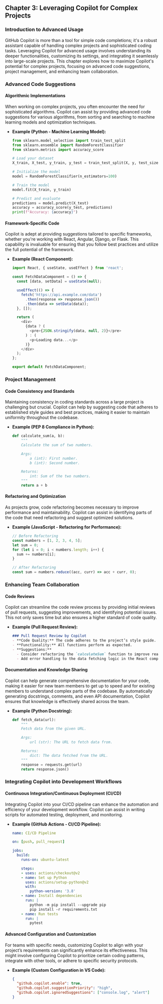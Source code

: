 ## Chapter 3: Leveraging Copilot for Complex Projects

### Introduction to Advanced Usage

GitHub Copilot is more than a tool for simple code completions; it's a robust assistant capable of handling complex projects and sophisticated coding tasks. Leveraging Copilot for advanced usage involves understanding its deeper functionalities, customizing its settings, and integrating it seamlessly into large-scale projects. This chapter explores how to maximize Copilot's potential for complex projects, focusing on advanced code suggestions, project management, and enhancing team collaboration.

### Advanced Code Suggestions

#### Algorithmic Implementations

When working on complex projects, you often encounter the need for sophisticated algorithms. Copilot can assist by providing advanced code suggestions for various algorithms, from sorting and searching to machine learning models and optimization techniques.

- **Example (Python - Machine Learning Model):**
  ```python
  from sklearn.model_selection import train_test_split
  from sklearn.ensemble import RandomForestClassifier
  from sklearn.metrics import accuracy_score

  # Load your dataset
  X_train, X_test, y_train, y_test = train_test_split(X, y, test_size=0.2)

  # Initialize the model
  model = RandomForestClassifier(n_estimators=100)

  # Train the model
  model.fit(X_train, y_train)

  # Predict and evaluate
  predictions = model.predict(X_test)
  accuracy = accuracy_score(y_test, predictions)
  print(f"Accuracy: {accuracy}")
  ```

#### Framework-Specific Code

Copilot is adept at providing suggestions tailored to specific frameworks, whether you're working with React, Angular, Django, or Flask. This capability is invaluable for ensuring that you follow best practices and utilize the full potential of the framework.

- **Example (React Component):**
  ```javascript
  import React, { useState, useEffect } from 'react';

  const FetchDataComponent = () => {
    const [data, setData] = useState(null);

    useEffect(() => {
      fetch('https://api.example.com/data')
        .then(response => response.json())
        .then(data => setData(data));
    }, []);

    return (
      <div>
        {data ? (
          <pre>{JSON.stringify(data, null, 2)}</pre>
        ) : (
          <p>Loading data...</p>
        )}
      </div>
    );
  };

  export default FetchDataComponent;
  ```

### Project Management

#### Code Consistency and Standards

Maintaining consistency in coding standards across a large project is challenging but crucial. Copilot can help by suggesting code that adheres to established style guides and best practices, making it easier to maintain uniformity throughout the codebase.

- **Example (PEP 8 Compliance in Python):**
  ```python
  def calculate_sum(a, b):
      """
      Calculate the sum of two numbers.

      Args:
          a (int): First number.
          b (int): Second number.

      Returns:
          int: Sum of the two numbers.
      """
      return a + b
  ```

#### Refactoring and Optimization

As projects grow, code refactoring becomes necessary to improve performance and maintainability. Copilot can assist in identifying parts of the code that need refactoring and suggest optimized solutions.

- **Example (JavaScript - Refactoring for Performance):**
  ```javascript
  // Before Refactoring
  const numbers = [1, 2, 3, 4, 5];
  let sum = 0;
  for (let i = 0; i < numbers.length; i++) {
    sum += numbers[i];
  }

  // After Refactoring
  const sum = numbers.reduce((acc, curr) => acc + curr, 0);
  ```

### Enhancing Team Collaboration

#### Code Reviews

Copilot can streamline the code review process by providing initial reviews of pull requests, suggesting improvements, and identifying potential issues. This not only saves time but also ensures a higher standard of code quality.

- **Example (Pull Request Review):**
  ```markdown
  ### Pull Request Review by Copilot
  - **Code Quality:** The code adheres to the project’s style guide.
  - **Functionality:** All functions perform as expected.
  - **Suggestions:**
    - Consider refactoring the `calculateSum` function to improve readability.
    - Add error handling to the data fetching logic in the React component.
  ```

#### Documentation and Knowledge Sharing

Copilot can help generate comprehensive documentation for your code, making it easier for new team members to get up to speed and for existing members to understand complex parts of the codebase. By automatically generating docstrings, comments, and even API documentation, Copilot ensures that knowledge is effectively shared across the team.

- **Example (Python Docstring):**
  ```python
  def fetch_data(url):
      """
      Fetch data from the given URL.

      Args:
          url (str): The URL to fetch data from.

      Returns:
          dict: The data fetched from the URL.
      """
      response = requests.get(url)
      return response.json()
  ```

### Integrating Copilot into Development Workflows

#### Continuous Integration/Continuous Deployment (CI/CD)

Integrating Copilot into your CI/CD pipeline can enhance the automation and efficiency of your development workflow. Copilot can assist in writing scripts for automated testing, deployment, and monitoring.

- **Example (GitHub Actions - CI/CD Pipeline):**
  ```yaml
  name: CI/CD Pipeline

  on: [push, pull_request]

  jobs:
    build:
      runs-on: ubuntu-latest

      steps:
      - uses: actions/checkout@v2
      - name: Set up Python
        uses: actions/setup-python@v2
        with:
          python-version: '3.8'
      - name: Install dependencies
        run: |
          python -m pip install --upgrade pip
          pip install -r requirements.txt
      - name: Run tests
        run: |
          pytest
  ```

#### Advanced Configuration and Customization

For teams with specific needs, customizing Copilot to align with your project’s requirements can significantly enhance its effectiveness. This might involve configuring Copilot to prioritize certain coding patterns, integrate with other tools, or adhere to specific security protocols.

- **Example (Custom Configuration in VS Code):**
  ```json
  {
    "github.copilot.enable": true,
    "github.copilot.suggestionPriority": "high",
    "github.copilot.ignoredSuggestions": ["console.log", "alert"]
  }
  ```
